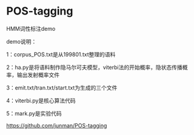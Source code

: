 # POS-tagging

HMM词性标注demo

demo说明：

1：corpus_POS.txt是从199801.txt整理的语料

2：ha.py是将语料制作隐马尔可夫模型，viterbi法的开始概率，隐状态传播概率，输出发射概率文件

3：emit.txt/tran.txt/start.txt为生成的三个文件

4：viterbi.py是核心算法代码

5：mark.py是实验代码

https://github.com/junman/POS-tagging

